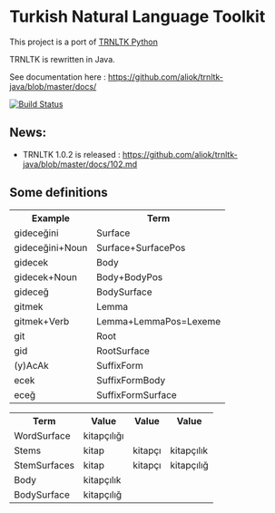 Turkish Natural Language Toolkit
=============
This project is a port of [TRNLTK Python](https://github.com/aliok/trnltk)

TRNLTK is rewritten in Java.

See documentation here : https://github.com/aliok/trnltk-java/blob/master/docs/

[![Build Status](https://drone.io/github.com/aliok/trnltk-java/status.png)](https://drone.io/github.com/aliok/trnltk-java/latest)

News:
-----
  * TRNLTK 1.0.2 is released : https://github.com/aliok/trnltk-java/blob/master/docs/102.md


Some definitions
----------------
<!---
Example Term
gideceğini Surface
gideceğini+Noun Surface+SurfacePos
gidecek Body
gidecek+Noun Body+BodyPos
gideceğ BodySurface
gitmek Lemma
gitmek+Verb Lemma+LemmaPos=Lexeme
git Root
gid RootSurface
(y)AcAk SuffixForm
ecek SuffixFormBody
eceğ SuffixFormSurface

Term Value Value Value
WordSurface kitapçılığı
Stems kitap kitapçı kitapçılık
StemSurfaces kitap kitapçı kitapçılığ
Body kitapçılık
BodySurface kitapçılığ

-->
<!---
Tables below are generated using http://www.sensefulsolutions.com/2010/10/format-text-as-table.html
-->
<table><tbody><tr><th>Example</th><th>Term</th></tr><tr><td>gideceğini</td><td>Surface</td></tr><tr><td>gideceğini+Noun</td><td>Surface+SurfacePos</td></tr><tr><td>gidecek</td><td>Body</td></tr><tr><td>gidecek+Noun</td><td>Body+BodyPos</td></tr><tr><td>gideceğ</td><td>BodySurface</td></tr><tr><td>gitmek</td><td>Lemma</td></tr><tr><td>gitmek+Verb</td><td>Lemma+LemmaPos=Lexeme</td></tr><tr><td>git</td><td>Root</td></tr><tr><td>gid</td><td>RootSurface</td></tr><tr><td>(y)AcAk</td><td>SuffixForm</td></tr><tr><td>ecek</td><td>SuffixFormBody</td></tr><tr><td>eceğ</td><td>SuffixFormSurface</td></tr></tbody></table>

<table><tbody><tr><th>Term</th><th>Value</th><th>Value</th><th>Value</th></tr><tr><td>WordSurface</td><td>kitapçılığı</td><td> </td><td> </td></tr><tr><td>Stems</td><td>kitap</td><td>kitapçı</td><td>kitapçılık</td></tr><tr><td>StemSurfaces</td><td>kitap</td><td>kitapçı</td><td>kitapçılığ</td></tr><tr><td>Body</td><td>kitapçılık</td><td> </td><td> </td></tr><tr><td>BodySurface</td><td>kitapçılığ</td><td> </td><td> </td></tr></tbody></table>

